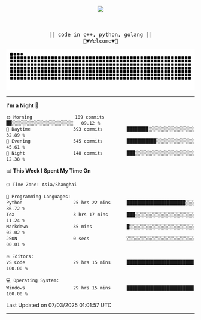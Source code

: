 <p align="center"><img src="https://i.imgur.com/A6bWGFl.gif"/></p>

<p align="center">
  <br />
  <samp>
<!--     I'm Loomione :wave:
    <br />
    I love delving deep into the intricacies of computer systems to understand how they work and how to make them work better
    <br />
    "Embrace the challenge, code your dreams, and commit to excellence"
    <br> -->
                  <br> || code in c++, python, golang || <br>
                             🌼♥️Welcome♥️🥰
  </samp>
</p> 
<div align="center">
<picture>
  <source media="(prefers-color-scheme: dark)" srcset="https://raw.githubusercontent.com/Loomione/Loomione/output/github-contribution-grid-snake-dark.svg">
  <source media="(prefers-color-scheme: light)" srcset="https://raw.githubusercontent.com/Loomione/Loomione/output/github-contribution-grid-snake.svg">
  <img alt="github contribution grid snake animation" src="https://raw.githubusercontent.com/Loomione/Loomione/output/github-contribution-grid-snake.svg">
</picture>
</div>

-------

<!--START_SECTION:waka-->
**I'm a Night 🦉** 

```text
🌞 Morning                109 commits         ██░░░░░░░░░░░░░░░░░░░░░░░   09.12 % 
🌆 Daytime                393 commits         ████████░░░░░░░░░░░░░░░░░   32.89 % 
🌃 Evening                545 commits         ███████████░░░░░░░░░░░░░░   45.61 % 
🌙 Night                  148 commits         ███░░░░░░░░░░░░░░░░░░░░░░   12.38 % 
```


📊 **This Week I Spent My Time On** 

```text
🕑︎ Time Zone: Asia/Shanghai

💬 Programming Languages: 
Python                   25 hrs 22 mins      ██████████████████████░░░   86.72 % 
TeX                      3 hrs 17 mins       ███░░░░░░░░░░░░░░░░░░░░░░   11.24 % 
Markdown                 35 mins             █░░░░░░░░░░░░░░░░░░░░░░░░   02.02 % 
JSON                     0 secs              ░░░░░░░░░░░░░░░░░░░░░░░░░   00.01 % 

🔥 Editors: 
VS Code                  29 hrs 15 mins      █████████████████████████   100.00 % 

💻 Operating System: 
Windows                  29 hrs 15 mins      █████████████████████████   100.00 % 
```


 Last Updated on 07/03/2025 01:01:57 UTC
<!--END_SECTION:waka-->
-------




